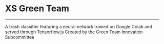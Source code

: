 # XS Green Team
---
A trash classifier featuring a neural network trained on Google Colab and served through Tensorflow.js
Created by the Green Team Innovation Subcommittee
